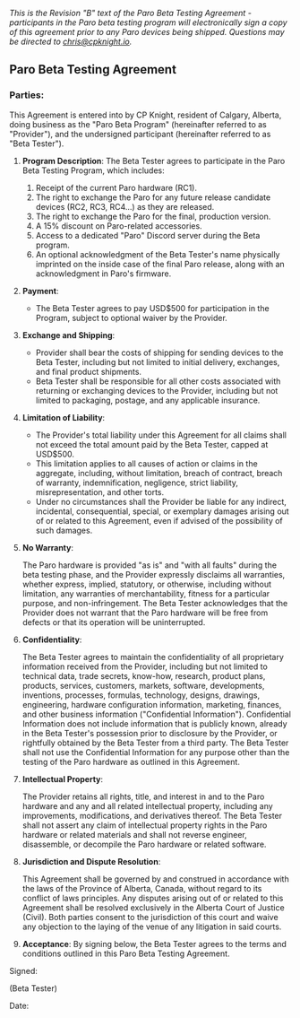 _This is the Revision "B" text of the Paro Beta Testing Agreement - participants in the Paro beta testing program will electronically sign a copy of this agreement prior to any Paro devices being shipped. Questions may be directed to [chris@cpknight.io](mailto:chris@cpknight.io)._

## Paro Beta Testing Agreement

### Parties:
This Agreement is entered into by CP Knight, resident of Calgary, Alberta, doing business as the "Paro Beta Program" (hereinafter referred to as "Provider"), and the undersigned participant (hereinafter referred to as "Beta Tester").

1. **Program Description**:
The Beta Tester agrees to participate in the Paro Beta Testing Program, which includes:
    1. Receipt of the current Paro hardware (RC1).
    2. The right to exchange the Paro for any future release candidate devices (RC2, RC3, RC4...) as they are released.
    3. The right to exchange the Paro for the final, production version.
    4. A 15% discount on Paro-related accessories.
    5. Access to a dedicated "Paro" Discord server during the Beta program.
    6. An optional acknowledgment of the Beta Tester's name physically imprinted on the inside case of the final Paro release, along with an acknowledgment in Paro's firmware.

2. **Payment**:
    - The Beta Tester agrees to pay USD$500 for participation in the Program, subject to optional waiver by the Provider.

3. **Exchange and Shipping**:
    - Provider shall bear the costs of shipping for sending devices to the Beta Tester, including but not limited to initial delivery, exchanges, and final product shipments.
    - Beta Tester shall be responsible for all other costs associated with returning or exchanging devices to the Provider, including but not limited to packaging, postage, and any applicable insurance.

4. **Limitation of Liability**:

    - The Provider's total liability under this Agreement for all claims shall not exceed the total amount paid by the Beta Tester, capped at USD$500.
    - This limitation applies to all causes of action or claims in the aggregate, including, without limitation, breach of contract, breach of warranty, indemnification, negligence, strict liability, misrepresentation, and other torts.
    - Under no circumstances shall the Provider be liable for any indirect, incidental, consequential, special, or exemplary damages arising out of or related to this Agreement, even if advised of the possibility of such damages.

5. **No Warranty**:

    The Paro hardware is provided "as is" and "with all faults" during the beta testing phase, and the Provider expressly disclaims all warranties, whether express, implied, statutory, or otherwise, including without limitation, any warranties of merchantability, fitness for a particular purpose, and non-infringement.
    The Beta Tester acknowledges that the Provider does not warrant that the Paro hardware will be free from defects or that its operation will be uninterrupted.

6. **Confidentiality**:

    The Beta Tester agrees to maintain the confidentiality of all proprietary information received from the Provider, including but not limited to technical data, trade secrets, know-how, research, product plans, products, services, customers, markets, software, developments, inventions, processes, formulas, technology, designs, drawings, engineering, hardware configuration information, marketing, finances, and other business information ("Confidential Information").
    Confidential Information does not include information that is publicly known, already in the Beta Tester's possession prior to disclosure by the Provider, or rightfully obtained by the Beta Tester from a third party.
    The Beta Tester shall not use the Confidential Information for any purpose other than the testing of the Paro hardware as outlined in this Agreement.

7. **Intellectual Property**:

    The Provider retains all rights, title, and interest in and to the Paro hardware and any and all related intellectual property, including any improvements, modifications, and derivatives thereof.
    The Beta Tester shall not assert any claim of intellectual property rights in the Paro hardware or related materials and shall not reverse engineer, disassemble, or decompile the Paro hardware or related software.

8. **Jurisdiction and Dispute Resolution**:

    This Agreement shall be governed by and construed in accordance with the laws of the Province of Alberta, Canada, without regard to its conflict of laws principles.
    Any disputes arising out of or related to this Agreement shall be resolved exclusively in the Alberta Court of Justice (Civil). Both parties consent to the jurisdiction of this court and waive any objection to the laying of the venue of any litigation in said courts.

9. **Acceptance**:
By signing below, the Beta Tester agrees to the terms and conditions outlined in this Paro Beta Testing Agreement.

Signed:

(Beta Tester)

Date:
